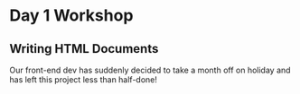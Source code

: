 # Day 1 Workshop

## Writing HTML Documents

Our front-end dev has suddenly decided to take a month off on holiday and has left this project less than half-done!

